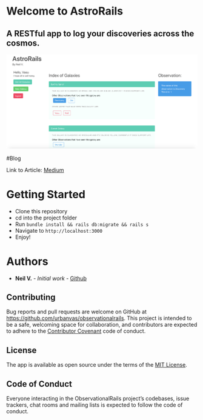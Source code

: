 # Welcome to AstroRails 
## A RESTful app to log your discoveries across the cosmos.

![Homepage](lib/assets/index.png)

#Blog

Link to Article:
[Medium](https://medium.com/@neilvseejoor/restful-routes-in-rails-8fc2b0d66dd6)


# Getting Started
* Clone this repository
* cd into the project folder
* Run
`bundle install && rails db:migrate && rails s`
* Navigate to `http://localhost:3000`
* Enjoy!

# Authors
* **Neil V.** - *Initial work* - [Github](https://github.com/urbanvas)

## Contributing

Bug reports and pull requests are welcome on GitHub at https://github.com/urbanvas/observationalrails. This project is intended to be a safe, welcoming space for collaboration, and contributors are expected to adhere to the [Contributor Covenant](http://contributor-covenant.org) code of conduct.

## License

The app is available as open source under the terms of the [MIT License](https://opensource.org/licenses/MIT).

## Code of Conduct

Everyone interacting in the ObservationalRails project’s codebases, issue trackers, chat rooms and mailing lists is expected to follow the code of conduct.

